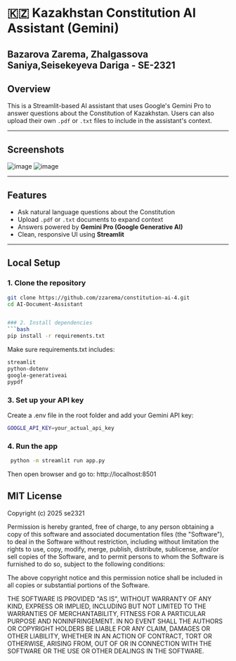 # 🇰🇿 Kazakhstan Constitution AI Assistant (Gemini)
## Bazarova Zarema, Zhalgassova Saniya,Seisekeyeva Dariga - SE-2321



## Overview
This is a Streamlit-based AI assistant that uses Google's Gemini Pro to answer questions about the Constitution of Kazakhstan. Users can also upload their own `.pdf` or `.txt` files to include in the assistant's context.

---

## Screenshots

![image](https://github.com/user-attachments/assets/c4fbae8f-c87f-41cd-bc32-6a1c9ef24b64)
![image](https://github.com/user-attachments/assets/3d7c57cc-dae5-4e5e-8e0b-3d2c6802856b)

---

##  Features

- Ask natural language questions about the Constitution
- Upload `.pdf` or `.txt` documents to expand context
- Answers powered by **Gemini Pro (Google Generative AI)**
- Clean, responsive UI using **Streamlit**

---

## Local Setup

### 1. Clone the repository

```bash
git clone https://github.com/zzarema/constitution-ai-4.git
cd AI-Document-Assistant


### 2. Install dependencies
```bash
pip install -r requirements.txt
```

Make sure requirements.txt includes:
```bash 
streamlit
python-dotenv
google-generativeai
pypdf
``` 
### 3. Set up your API key
Create a .env file in the root folder and add your Gemini API key:
``` bash
GOOGLE_API_KEY=your_actual_api_key
```

### 4. Run the app
```bash
 python -m streamlit run app.py
```
Then open browser and go to: http://localhost:8501


## MIT License

Copyright (c) 2025 se2321

Permission is hereby granted, free of charge, to any person obtaining a copy
of this software and associated documentation files (the "Software"), to deal
in the Software without restriction, including without limitation the rights
to use, copy, modify, merge, publish, distribute, sublicense, and/or sell
copies of the Software, and to permit persons to whom the Software is
furnished to do so, subject to the following conditions:

The above copyright notice and this permission notice shall be included in all
copies or substantial portions of the Software.

THE SOFTWARE IS PROVIDED "AS IS", WITHOUT WARRANTY OF ANY KIND, EXPRESS OR
IMPLIED, INCLUDING BUT NOT LIMITED TO THE WARRANTIES OF MERCHANTABILITY,
FITNESS FOR A PARTICULAR PURPOSE AND NONINFRINGEMENT. IN NO EVENT SHALL THE
AUTHORS OR COPYRIGHT HOLDERS BE LIABLE FOR ANY CLAIM, DAMAGES OR OTHER
LIABILITY, WHETHER IN AN ACTION OF CONTRACT, TORT OR OTHERWISE, ARISING FROM,
OUT OF OR IN CONNECTION WITH THE SOFTWARE OR THE USE OR OTHER DEALINGS IN THE
SOFTWARE.
